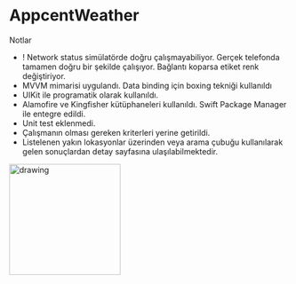 # AppcentWeather

Notlar
- ! Network status simülatörde doğru çalışmayabiliyor. Gerçek telefonda tamamen doğru bir şekilde çalışıyor. Bağlantı koparsa etiket renk değiştiriyor.
- MVVM mimarisi uygulandı. Data binding için boxing tekniği kullanıldı
- UIKit ile programatik olarak kullanıldı.
- Alamofire ve Kingfisher kütüphaneleri kullanıldı. Swift Package Manager ile entegre edildi.
- Unit test eklenmedi.
- Çalışmanın olması gereken kriterleri yerine getirildi.
- Listelenen yakın lokasyonlar üzerinden veya arama çubuğu kullanılarak gelen sonuçlardan detay sayfasına ulaşılabilmektedir.

<img src="appcentWeather.gif" alt="drawing" width="200"/>
